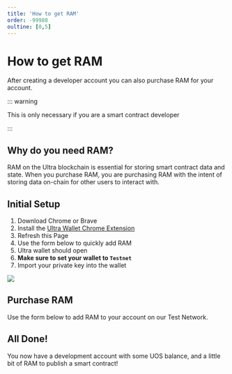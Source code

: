 ```yaml
---
title: 'How to get RAM'
order: -99988
oultine: [0,5]
---
```


# How to get RAM

After creating a developer account you can also purchase RAM for your account.

::: warning

This is only necessary if you are a smart contract developer

:::

## Why do you need RAM?

RAM on the Ultra blockchain is essential for storing smart contract data and state. When you purchase RAM, you are purchasing RAM with the intent of storing data on-chain for other users to interact with.

## Initial Setup

1. Download Chrome or Brave
2. Install the [Ultra Wallet Chrome Extension](https://chromewebstore.google.com/detail/ultra-wallet/kjjebdkfeagdoogagbhepmbimaphnfln)
3. Refresh this Page
4. Use the form below to quickly add RAM
5. Ultra wallet should open
6. **Make sure to set your wallet to `Testnet`**
7. Import your private key into the wallet

![](./images/select-network-wallet.png)

## Purchase RAM

Use the form below to add RAM to your account on our Test Network.

<BuyRam />

## All Done!

You now have a development account with some UOS balance, and a little bit of RAM to publish a smart contract!